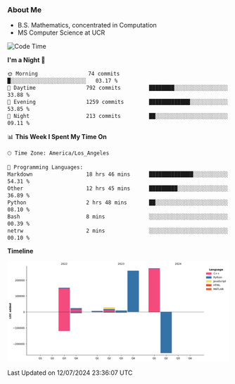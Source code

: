 ### About Me

- B.S. Mathematics, concentrated in Computation
- MS Computer Science at UCR



<!--START_SECTION:waka-->
![Code Time](http://img.shields.io/badge/Code%20Time-279%20hrs%203%20mins-blue)

**I'm a Night 🦉** 

```text
🌞 Morning                74 commits          █░░░░░░░░░░░░░░░░░░░░░░░░   03.17 % 
🌆 Daytime                792 commits         ████████░░░░░░░░░░░░░░░░░   33.88 % 
🌃 Evening                1259 commits        █████████████░░░░░░░░░░░░   53.85 % 
🌙 Night                  213 commits         ██░░░░░░░░░░░░░░░░░░░░░░░   09.11 % 
```


📊 **This Week I Spent My Time On** 

```text
🕑︎ Time Zone: America/Los_Angeles

💬 Programming Languages: 
Markdown                 18 hrs 46 mins      ██████████████░░░░░░░░░░░   54.31 % 
Other                    12 hrs 45 mins      █████████░░░░░░░░░░░░░░░░   36.89 % 
Python                   2 hrs 48 mins       ██░░░░░░░░░░░░░░░░░░░░░░░   08.10 % 
Bash                     8 mins              ░░░░░░░░░░░░░░░░░░░░░░░░░   00.39 % 
netrw                    2 mins              ░░░░░░░░░░░░░░░░░░░░░░░░░   00.10 % 
```

**Timeline**

![Lines of Code chart](https://raw.githubusercontent.com/nickocruzm/nickocruzm/main/assets/bar_graph.png)


 Last Updated on 12/07/2024 23:36:07 UTC
<!--END_SECTION:waka-->
